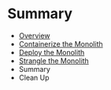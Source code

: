 # Summary

* [Overview](overview.md)
* [Containerize the Monolith](containerize_monolith.md)
* [Deploy the Monolith](deploy_monolith.md)
* [Strangle the Monolith](strangle_monolith.md)
* Summary
* Clean Up
